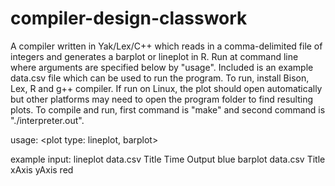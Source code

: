 # compiler-design-classwork
A compiler written in Yak/Lex/C++ which reads in a comma-delimited file of integers and generates a barplot or lineplot in R. Run at command line where arguments are specified below by "usage". Included is an example data.csv file which can be used to run the program. To run, install Bison, Lex, R and g++ compiler. If run on Linux, the plot should open automatically but other platforms may need to open the program folder to find resulting plots. To compile and run, first command is "make" and second command is "./interpreter.out".

usage: <plot type: lineplot, barplot> <csv data file> <plot name> <x-axis name> <y-axis name> <color>

example input:
lineplot data.csv Title Time Output blue
barplot data.csv Title xAxis yAxis red
